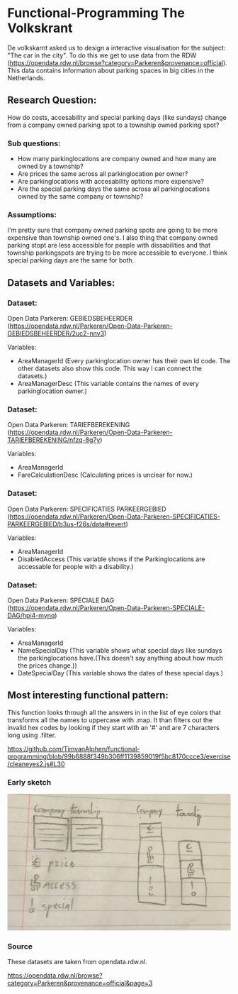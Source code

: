 # Functional-Programming The Volkskrant

De volkskarnt asked us to design a interactive visualisation for the subject: "The car in the city". To do this we get to use data from the RDW (https://opendata.rdw.nl/browse?category=Parkeren&provenance=official). This data contains information about parking spaces in big cities in the Netherlands.

## Research Question:

How do costs, accesability and special parking days (like sundays) change from a company owned parking spot to a township owned parking spot?

### Sub questions:

* How many parkinglocations are company owned and how many are owned by a township?
* Are prices the same across all parkinglocation per owner?
* Are parkinglocations with accesability options more expensive?
* Are the special parking days the same across all parkinglocations owned by the same company or township?


### Assumptions:

I'm pretty sure that company owned parking spots are going to be more expensive than township owned one's. I also thing that company owned parking stopt are less accessible for peaple with dissabilities and that township parkingspots are trying to be more accessible to everyone. I think special parking days are the same for both.

## Datasets and Variables:

### Dataset: 

Open Data Parkeren: GEBIEDSBEHEERDER (https://opendata.rdw.nl/Parkeren/Open-Data-Parkeren-GEBIEDSBEHEERDER/2uc2-nnv3)

Variables: 

* AreaManagerId (Every parkinglocation owner has their own Id code. The other datasets also show this code. This way I can connect the datasets.)
* AreaManagerDesc (This variable contains the names of every parkinglocation owner.)

### Dataset: 

Open Data Parkeren: TARIEFBEREKENING (https://opendata.rdw.nl/Parkeren/Open-Data-Parkeren-TARIEFBEREKENING/nfzq-8g7y)

Variables:

* AreaManagerId 
* FareCalculationDesc (Calculating prices is unclear for now.)

### Dataset:

Open Data Parkeren: SPECIFICATIES PARKEERGEBIED (https://opendata.rdw.nl/Parkeren/Open-Data-Parkeren-SPECIFICATIES-PARKEERGEBIED/b3us-f26s/data#revert)

Variables:

* AreaManagerId
* DisabledAccess (This variable shows if the Parkinglocations are accessable for people with a disability.)

### Dataset: 

Open Data Parkeren: SPECIALE DAG (https://opendata.rdw.nl/Parkeren/Open-Data-Parkeren-SPECIALE-DAG/hpi4-mynq)

Variables:

* AreaManagerId
* NameSpecialDay (This variable shows what special days like sundays the parkinglocations have.(This doesn't say anything about how much the prices change.))
* DateSpecialDay (This variable shows the dates of these special days.)

## Most interesting functional pattern:

This function looks through all the answers in in the list of eye colors that transforms all the names to uppercase with .map. It than filters out the invalid hex codes by looking if they start with an '#' and are 7 characters long using .filter.

https://github.com/TimvanAlphen/functional-programming/blob/99b6888f349b306ff1139859019f5bc8170ccce3/exercise/cleaneyes2.js#L30

### Early sketch

![Sketch](https://github.com/TimvanAlphen/functional-programming/blob/main/img/Sketch1.jpg)

### Source
These datasets are taken from opendata.rdw.nl.

https://opendata.rdw.nl/browse?category=Parkeren&provenance=official&page=3